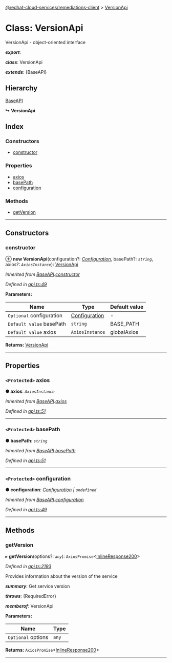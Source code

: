 [@redhat-cloud-services/remediations-client](../README.md) > [VersionApi](../classes/versionapi.md)

# Class: VersionApi

VersionApi - object-oriented interface

*__export__*: 

*__class__*: VersionApi

*__extends__*: {BaseAPI}

## Hierarchy

 [BaseAPI](baseapi.md)

**↳ VersionApi**

## Index

### Constructors

* [constructor](versionapi.md#constructor)

### Properties

* [axios](versionapi.md#axios)
* [basePath](versionapi.md#basepath)
* [configuration](versionapi.md#configuration)

### Methods

* [getVersion](versionapi.md#getversion)

---

## Constructors

<a id="constructor"></a>

###  constructor

⊕ **new VersionApi**(configuration?: *[Configuration](configuration.md)*, basePath?: *`string`*, axios?: *`AxiosInstance`*): [VersionApi](versionapi.md)

*Inherited from [BaseAPI](baseapi.md).[constructor](baseapi.md#constructor)*

*Defined in [api.ts:49](https://github.com/RedHatInsights/javascript-clients/blob/master/packages/remediations/api.ts#L49)*

**Parameters:**

| Name | Type | Default value |
| ------ | ------ | ------ |
| `Optional` configuration | [Configuration](configuration.md) | - |
| `Default value` basePath | `string` |  BASE_PATH |
| `Default value` axios | `AxiosInstance` |  globalAxios |

**Returns:** [VersionApi](versionapi.md)

___

## Properties

<a id="axios"></a>

### `<Protected>` axios

**● axios**: *`AxiosInstance`*

*Inherited from [BaseAPI](baseapi.md).[axios](baseapi.md#axios)*

*Defined in [api.ts:51](https://github.com/RedHatInsights/javascript-clients/blob/master/packages/remediations/api.ts#L51)*

___
<a id="basepath"></a>

### `<Protected>` basePath

**● basePath**: *`string`*

*Inherited from [BaseAPI](baseapi.md).[basePath](baseapi.md#basepath)*

*Defined in [api.ts:51](https://github.com/RedHatInsights/javascript-clients/blob/master/packages/remediations/api.ts#L51)*

___
<a id="configuration"></a>

### `<Protected>` configuration

**● configuration**: *[Configuration](configuration.md) \| `undefined`*

*Inherited from [BaseAPI](baseapi.md).[configuration](baseapi.md#configuration)*

*Defined in [api.ts:49](https://github.com/RedHatInsights/javascript-clients/blob/master/packages/remediations/api.ts#L49)*

___

## Methods

<a id="getversion"></a>

###  getVersion

▸ **getVersion**(options?: *`any`*): `AxiosPromise`<[InlineResponse200](../interfaces/inlineresponse200.md)>

*Defined in [api.ts:2193](https://github.com/RedHatInsights/javascript-clients/blob/master/packages/remediations/api.ts#L2193)*

Provides information about the version of the service

*__summary__*: Get service version

*__throws__*: {RequiredError}

*__memberof__*: VersionApi

**Parameters:**

| Name | Type |
| ------ | ------ |
| `Optional` options | `any` |

**Returns:** `AxiosPromise`<[InlineResponse200](../interfaces/inlineresponse200.md)>

___

